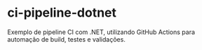 # ci-pipeline-dotnet
Exemplo de pipeline CI com .NET, utilizando GitHub Actions para automação de build, testes e validações.
